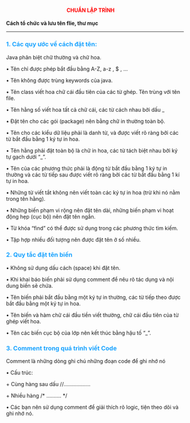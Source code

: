 <h4 style="color:red; text-align:center;">CHUẨN LẬP TRÌNH</h4>
<ul> <strong>Cách tổ chức và lưu tên flie, thư mục</strong></pl>
<hr>
<h3 style="color:#1aa3ff;">1. Các quy ước về cách đặt tên:</h3>
<p>Java phân biệt chữ thường và chữ hoa.</p>
<p>•	Tên chỉ được phép bắt đầu bằng A-Z, a-z , $ , …</p>
<p>•	Tên không được trùng keywords của java.</p>
<p>•	Tên class viết hoa chữ cái đầu tiên của các từ ghép. Tên trùng với tên file.</p>
<p>•	Tên hằng số viết hoa tất cả chữ cái, các từ cách nhau bởi dấu _</p>
<p>•	Đặt tên cho các gói (package) nên bằng chữ in thường toàn bộ.</p>
<p>•	Tên cho các kiểu dữ liệu phải là danh từ, và được viết rõ ràng bởi các từ bắt đầu bằng 1 ký tự in hoa.</p>
<p>•	Tên hằng phải đặt toàn bộ là chữ in hoa, các từ tách biệt nhau bởi ký tự gạch dưới “_”.</p>
<p>•	Tên của các phương thức phải là động từ bắt đầu bằng 1 ký tự in thường và các từ tiếp sau được viết rõ ràng bởi các từ bắt đầu bằng 1 kí tự in hoa.</p> 
<p>•	Những từ viết tắt không nên viết toàn các ký tự in hoa (trừ khi nó nằm trong tên hằng).</p>
<p>•	Những biến phạm vi rộng nên đặt tên dài, những biến phạm vi hoạt động hẹp (cục bộ) nên đặt tên ngắn.</p>
<p>•	Từ khóa “find” có thể được sử dụng trong các phương thức tìm kiếm.</p>
<p>•	Tập hợp nhiều đối tượng nên được đặt tên ở số nhiều.</p>
<h3 style="color:#1aa3ff;">2.	Quy tắc đặt tên biến</h3>
<p>•	Không sử dụng dấu cách (space) khi đặt tên.</p>
<p>•	Khi khai báo biến phải sử dụng comment để nêu rõ tác dụng và nội dung biến sẽ chứa.</p>
<p>•	Tên biến phải bắt đầu bằng một ký tự in thường, các từ tiếp theo được bắt đầu bằng một ký tự in hoa.</p>
<p>•	Tên biến và hàm chữ cái đầu tiền viết thường, chữ cái đầu tiên của từ ghép viết hoa.</p>
<p>•	Tên các biến cục bộ của lớp nên kết thúc bằng hậu tố “_”.</p>
<h3 style="color:#1aa3ff;">3.	Comment trong quá trình viết Code</h3>
<p>Comment là những dòng ghi chú những đoạn code để ghi nhớ nó</p>
<p>•	Cấu trúc:</p>
<p>+ Cùng hàng sau dấu //………………</p>
<p>+ Nhiều hàng /* ………. */</p>
<p>•	Các bạn nên sử dụng comment để giải thích rõ logic, tiện theo dõi và ghi nhớ nó.</p>
